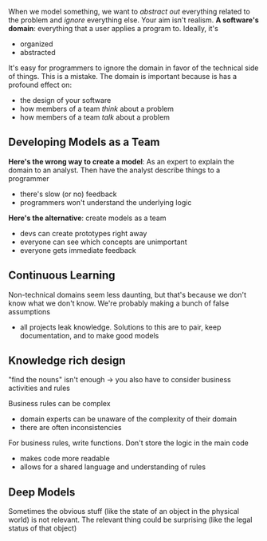 When we model something, we want to _abstract out_ everything related to the problem and _ignore_ everything else. Your aim isn't realism.
**A software's domain**: everything that a user applies a program to. Ideally, it's
  - organized
  - abstracted

It's easy for programmers to ignore the domain in favor of the technical side of things. This is a mistake. The domain is important because is has a profound effect on:
- the design of your software
- how members of a team _think_ about a problem
- how members of a team _talk_ about a problem

## Developing Models as a Team
**Here's the wrong way to create a model**: As an expert to explain the domain to an analyst. Then have the analyst describe things to a programmer
  - there's slow (or no) feedback
  - programmers won't understand the underlying logic

**Here's the alternative**: create models as a team
  - devs can create prototypes right away
  - everyone can see which concepts are unimportant
  - everyone gets immediate feedback

## Continuous Learning
Non-technical domains seem less daunting, but that's because we don't know what we don't know. We're probably making a bunch of false assumptions
- all projects leak knowledge. Solutions to this are to pair, keep documentation, and to make good models

## Knowledge rich design
"find the nouns" isn't enough -> you also have to consider business activities and rules

Business rules can be complex
  - domain experts can be unaware of the complexity of their domain
  - there are often inconsistencies
 
For business rules, write functions. Don't store the logic in the main code
  - makes code more readable
  - allows for a shared language and understanding of rules

## Deep Models
Sometimes the obvious stuff (like the state of an object in the physical world) is not relevant. The relevant thing could be surprising (like the legal status of that object)
